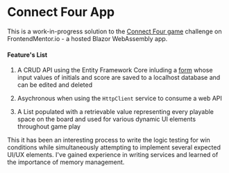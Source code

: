 # Connect Four App

This is a work-in-progress solution to the [Connect Four game](https://www.frontendmentor.io/challenges/connect-four-game-6G8QVH923s/hub/connect-four-game-64jxPwTzw3 "Frontend Mentor | Connect Four game hub") challenge on FrontendMentor.io - a hosted Blazor WebAssembly app.

#### Feature's List

1. A CRUD API using the Entity Framework Core inluding a [form](https://ajhughesdev.githubio/ConnectFourApp) whose input values of initials and score are saved to a localhost database and can be edited and deleted 

2. Asychronous when using the `HttpClient` service to consume a web API

3. A List populated with a retrievable value representing every playable space on the board and used for various dynamic UI elements throughout game play

This it has been an interesting process to write the logic testing for win conditions while simultaneously attempting to implement several expected UI/UX elements. I've gained experience in writing services and learned of the importance of memory management.
